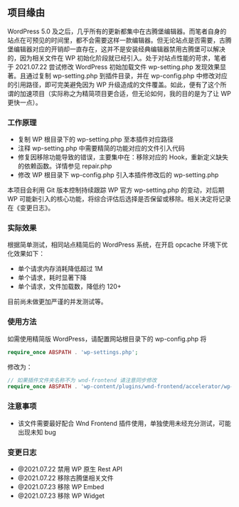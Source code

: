 ## 项目缘由
WordPress 5.0 及之后，几乎所有的更新都集中在古腾堡编辑器。而笔者自身的站点在可预见的时间里，都不会需要这样一款编辑器。但无论站点是否需要，古腾堡编辑器对应的开销却一直存在，这并不是安装经典编辑器禁用古腾堡可以解决的，因为相关文件在 WP 初始化阶段就已经引入。处于对站点性能的苛求，笔者于 2021.07.22 尝试修改 WordPress 初始加载文件 wp-setting.php 发现效果显著。且通过复制 wp-setting.php 到插件目录，并在 wp-config.php 中修改对应的引用路径，即可完美避免因为 WP 升级造成的文件覆盖。如此，便有了这个所谓的加速项目（实际称之为精简项目更合适，但无论如何，我的目的是为了让 WP 更快一点）。

### 工作原理
- 复制 WP 根目录下的 wp-setting.php 至本插件对应路径
- 注释 wp-setting.php 中需要精简的功能对应的文件引入代码
- 修复因移除功能导致的错误，主要集中在：移除对应的 Hook，重新定义缺失的依赖函数。详情参见 repair.php
- 修改 WP 根目录下 wp-config.php 引入本插件修改后的 wp-setting.php

本项目会利用 Git 版本控制持续跟踪 WP 官方 wp-setting.php 的变动，对后期 WP 可能新引入的核心功能，将综合评估后选择是否保留或移除。相关决定将记录在《变更日志》。
  
### 实际效果
根据简单测试，相同站点精简后的 WordPress 系统，在开启 opcache 环境下优化效果如下：
 - 单个请求内存消耗降低超过 1M
 - 单个请求，耗时显著下降
 - 单个请求，文件加载数，降低约 120+ 

目前尚未做更加严谨的并发测试等。

### 使用方法
如需使用精简版 WordPress，请配置网站根目录下的 wp-config.php 将
```php
require_once ABSPATH . 'wp-settings.php';
```

修改为：
```php
// 如果插件文件夹名称不为 wnd-frontend 请注意同步修改
require_once ABSPATH . 'wp-content/plugins/wnd-frontend/accelerator/wp-settings.php';
```
  
### 注意事项
 - 该文件需要最好配合 Wnd Frontend 插件使用，单独使用未经充分测试，可能出现未知 bug
  
 ### 变更日志
 - @2021.07.22 禁用 WP 原生 Rest API
 - @2021.07.22 移除古腾堡相关文件
 - @2021.07.23 移除 WP Embed
 - @2021.07.23 移除 WP Widget